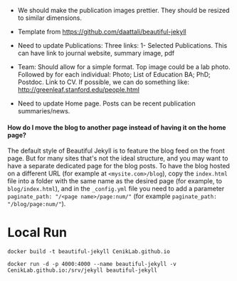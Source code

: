 - We should make the publication images prettier. They should be resized to similar dimensions.
- Template from https://github.com/daattali/beautiful-jekyll
- Need to update Publications: Three links:
1- Selected Publications. This can have link to journal website, summary image, pdf

- Team: Should allow for a simple format.
Top image could be a lab photo. Followed by for each individual:
Photo; List of Education BA; PhD; Postdoc. Link to CV.
If possible, we can do something like: http://greenleaf.stanford.edu/people.html

- Need to update Home page. Posts can be recent publication summaries/news.

#### How do I move the blog to another page instead of having it on the home page?

The default style of Beautiful Jekyll is to feature the blog feed on the front page. But for many sites that's not the ideal structure, and you may want to have a separate dedicated page for the blog posts. To have the blog hosted on a different URL (for example at `<mysite.com>/blog`), copy the `index.html` file into a folder with the same name as the desired page (for example, to `blog/index.html`), and in the `_config.yml` file you need to add a parameter `paginate_path: "/<page name>/page:num/"` (for example `paginate_path: "/blog/page:num/"`).

# Local Run
~~~~
docker build -t beautiful-jekyll CenikLab.github.io

docker run -d -p 4000:4000 --name beautiful-jekyll -v CenikLab.github.io:/srv/jekyll beautiful-jekyll
~~~~

